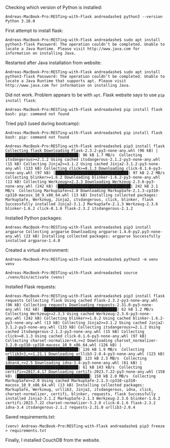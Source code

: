 Checking which version of Python is installed:

`Andreas-MacBook-Pro:RESTing-with-Flask andreadashe$ python3 --version
Python 3.10.0`

First attempt to install flask:

`Andreas-MacBook-Pro:RESTing-with-Flask andreadashe$ sudo apt install python3-flask
Password:
The operation couldn’t be completed. Unable to locate a Java Runtime.
Please visit http://www.java.com for information on installing Java.`

Restarted after Java installation from website:

`Andreas-MacBook-Pro:RESTing-with-Flask andreadashe$ sudo apt install python3-flask
Password:
The operation couldn’t be completed. Unable to locate a Java Runtime that supports apt.
Please visit http://www.java.com for information on installing Java.`

Did not work. Problem appears to be with `apt`. Flask website says to use `pip install flask`:

`Andreas-MacBook-Pro:RESTing-with-Flask andreadashe$ pip install flask
bash: pip: command not found`

Tried pip3 (used during bootcamp):

`Andreas-MacBook-Pro:RESTing-with-Flask andreadashe$ pip install flask
bash: pip: command not found`

`Andreas-MacBook-Pro:RESTing-with-Flask andreadashe$ pip3 install flask
Collecting flask
  Downloading Flask-2.3.2-py3-none-any.whl (96 kB)
     |████████████████████████████████| 96 kB 1.7 MB/s 
Collecting itsdangerous>=2.1.2
  Using cached itsdangerous-2.1.2-py3-none-any.whl (15 kB)
Collecting Jinja2>=3.1.2
  Using cached Jinja2-3.1.2-py3-none-any.whl (133 kB)
Collecting click>=8.1.3
  Downloading click-8.1.6-py3-none-any.whl (97 kB)
     |████████████████████████████████| 97 kB 2.2 MB/s 
Collecting blinker>=1.6.2
  Downloading blinker-1.6.2-py3-none-any.whl (13 kB)
Collecting Werkzeug>=2.3.3
  Downloading Werkzeug-2.3.6-py3-none-any.whl (242 kB)
     |████████████████████████████████| 242 kB 2.1 MB/s 
Collecting MarkupSafe>=2.0
  Downloading MarkupSafe-2.1.3-cp310-cp310-macosx_10_9_x86_64.whl (13 kB)
Installing collected packages: MarkupSafe, Werkzeug, Jinja2, itsdangerous, click, blinker, flask
Successfully installed Jinja2-3.1.2 MarkupSafe-2.1.3 Werkzeug-2.3.6 blinker-1.6.2 click-8.1.6 flask-2.3.2 itsdangerous-2.1.2`

Installed Python packages:

`Andreas-MacBook-Pro:RESTing-with-Flask andreadashe$ pip3 install argparse
Collecting argparse
  Downloading argparse-1.4.0-py2.py3-none-any.whl (23 kB)
Installing collected packages: argparse
Successfully installed argparse-1.4.0`

Created a virtual environment:

`Andreas-MacBook-Pro:RESTing-with-Flask andreadashe$ python3 -m venv venv`

`Andreas-MacBook-Pro:RESTing-with-Flask andreadashe$ source ./venv/bin/activate
(venv) `

Installed Flask requests:

`Andreas-MacBook-Pro:RESTing-with-Flask andreadashe$ pip3 install flask requests
Collecting flask
  Using cached Flask-2.3.2-py3-none-any.whl (96 kB)
Collecting requests
  Downloading requests-2.31.0-py3-none-any.whl (62 kB)
     |████████████████████████████████| 62 kB 1.2 MB/s 
Collecting Werkzeug>=2.3.3
  Using cached Werkzeug-2.3.6-py3-none-any.whl (242 kB)
Collecting blinker>=1.6.2
  Using cached blinker-1.6.2-py3-none-any.whl (13 kB)
Collecting Jinja2>=3.1.2
  Using cached Jinja2-3.1.2-py3-none-any.whl (133 kB)
Collecting itsdangerous>=2.1.2
  Using cached itsdangerous-2.1.2-py3-none-any.whl (15 kB)
Collecting click>=8.1.3
  Using cached click-8.1.6-py3-none-any.whl (97 kB)
Collecting charset-normalizer<4,>=2
  Downloading charset_normalizer-3.2.0-cp310-cp310-macosx_10_9_x86_64.whl (126 kB)
     |████████████████████████████████| 126 kB 1.9 MB/s 
Collecting urllib3<3,>=1.21.1
  Downloading urllib3-2.0.4-py3-none-any.whl (123 kB)
     |████████████████████████████████| 123 kB 2.3 MB/s 
Collecting idna<4,>=2.5
  Downloading idna-3.4-py3-none-any.whl (61 kB)
     |████████████████████████████████| 61 kB 143 kB/s 
Collecting certifi>=2017.4.17
  Downloading certifi-2023.7.22-py3-none-any.whl (158 kB)
     |████████████████████████████████| 158 kB 2.0 MB/s 
Collecting MarkupSafe>=2.0
  Using cached MarkupSafe-2.1.3-cp310-cp310-macosx_10_9_x86_64.whl (13 kB)
Installing collected packages: MarkupSafe, Werkzeug, urllib3, Jinja2, itsdangerous, idna, click, charset-normalizer, certifi, blinker, requests, flask
Successfully installed Jinja2-3.1.2 MarkupSafe-2.1.3 Werkzeug-2.3.6 blinker-1.6.2 certifi-2023.7.22 charset-normalizer-3.2.0 click-8.1.6 flask-2.3.2 idna-3.4 itsdangerous-2.1.2 requests-2.31.0 urllib3-2.0.4`

Saved requirements.txt:

`(venv) Andreas-MacBook-Pro:RESTing-with-Flask andreadashe$ pip3 freeze > requirements.txt`

Finally, I installed CouchDB from the website.